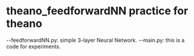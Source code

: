 theano_feedforwardNN
practice for theano
====================
--feedforwardNN.py:
  simple 3-layer Neural Network.
--main.py:
  this is a code for experiments.
  

